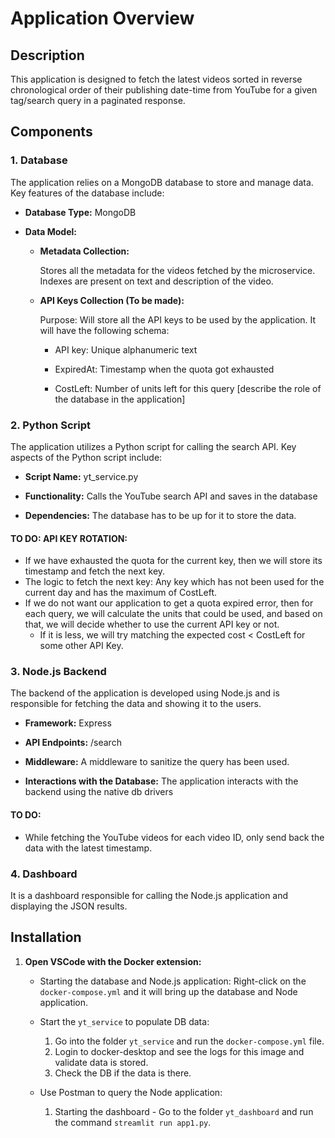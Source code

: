 # Application Overview

## Description

This application is designed to fetch the latest videos sorted in reverse chronological order of their publishing date-time from YouTube for a given tag/search query in a paginated response.

## Components

### 1. Database

The application relies on a MongoDB database to store and manage data. Key features of the database include:

- **Database Type:** MongoDB

- **Data Model:**

    - **Metadata Collection:**
    
        Stores all the metadata for the videos fetched by the microservice. Indexes are present on text and description of the video.

    - **API Keys Collection (To be made):**
    
        Purpose: Will store all the API keys to be used by the application. It will have the following schema:

        - API key: Unique alphanumeric text

        - ExpiredAt: Timestamp when the quota got exhausted

        - CostLeft: Number of units left for this query [describe the role of the database in the application]

### 2. Python Script

The application utilizes a Python script for calling the search API. Key aspects of the Python script include:

- **Script Name:** yt_service.py

- **Functionality:** Calls the YouTube search API and saves in the database

- **Dependencies:** The database has to be up for it to store the data.

#### TO DO: API KEY ROTATION:

- If we have exhausted the quota for the current key, then we will store its timestamp and fetch the next key.
- The logic to fetch the next key: Any key which has not been used for the current day and has the maximum of CostLeft.
- If we do not want our application to get a quota expired error, then for each query, we will calculate the units that could be used, and based on that, we will decide whether to use the current API key or not.
  - If it is less, we will try matching the expected cost < CostLeft for some other API Key.

### 3. Node.js Backend

The backend of the application is developed using Node.js and is responsible for fetching the data and showing it to the users.

- **Framework:** Express

- **API Endpoints:** /search

- **Middleware:** A middleware to sanitize the query has been used.

- **Interactions with the Database:** The application interacts with the backend using the native db drivers

#### TO DO:

- While fetching the YouTube videos for each video ID, only send back the data with the latest timestamp.

### 4. Dashboard

It is a dashboard responsible for calling the Node.js application and displaying the JSON results.

## Installation

1. **Open VSCode with the Docker extension:**

    - Starting the database and Node.js application: Right-click on the `docker-compose.yml` and it will bring up the database and Node application.

    - Start the `yt_service` to populate DB data:
        1. Go into the folder `yt_service` and run the `docker-compose.yml` file.
        2. Login to docker-desktop and see the logs for this image and validate data is stored.
        3. Check the DB if the data is there.

    - Use Postman to query the Node application:
        1. Starting the dashboard - Go to the folder `yt_dashboard` and run the command `streamlit run app1.py`.
